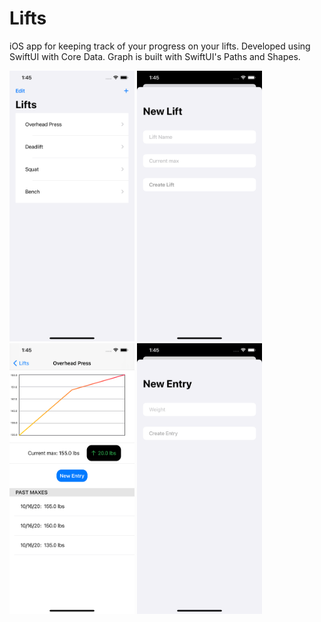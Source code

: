 # Lifts
 iOS app for keeping track of your progress on your lifts. Developed using SwiftUI with Core Data. Graph is built with SwiftUI's Paths and Shapes.
 
 <img src="https://github.com/StoneFranklin/Lifts/blob/main/screenShot1.png" width="200">
 <img src="https://github.com/StoneFranklin/Lifts/blob/main/screenShot2.png" width="200">
 <img src="https://github.com/StoneFranklin/Lifts/blob/main/screenShot3.png" width="200">
 <img src="https://github.com/StoneFranklin/Lifts/blob/main/screenShot4.png" width="200">
 

 
